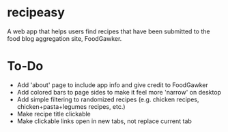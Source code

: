 recipeasy
=========

A web app that helps users find recipes that have been submitted to the food blog aggregation site, FoodGawker.


To-Do
=========
* Add 'about' page to include app info and give credit to FoodGawker
* Add colored bars to page sides to make it feel more 'narrow' on desktop
* Add simple filtering to randomized recipes (e.g. chicken recipes, chicken+pasta+legumes recipes, etc.)
* Make recipe title clickable
* Make clickable links open in new tabs, not replace current tab
